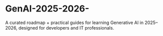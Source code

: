# GenAI-2025-2026-
A curated roadmap + practical guides for learning Generative AI in 2025–2026, designed for developers and IT professionals.
